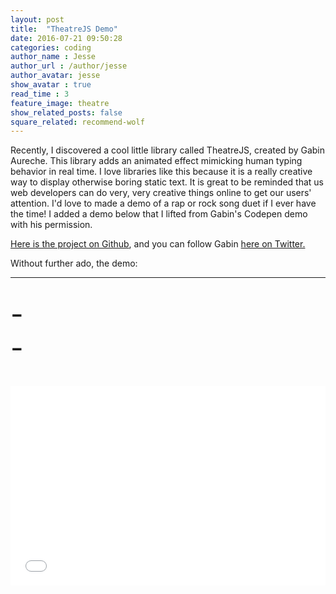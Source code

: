 ```yaml
---
layout: post
title:  "TheatreJS Demo"
date: 2016-07-21 09:50:28
categories: coding
author_name : Jesse
author_url : /author/jesse
author_avatar: jesse
show_avatar : true
read_time : 3
feature_image: theatre
show_related_posts: false
square_related: recommend-wolf
---
```


<p>Recently, I discovered a cool little library called TheatreJS, created by Gabin Aureche. This library adds an animated effect mimicking human typing behavior in real time. I love libraries like this because it is a really creative way to display otherwise boring static text. It is great to be reminded that us web developers can do very, very creative things online to get our users' attention. I'd love to made a demo of a rap or rock song duet if I ever have the time! I added a demo below that I lifted from Gabin's Codepen demo with his permission.</p>

[Here is the project on Github](https://github.com/Zhouzi/TheaterJS), and you can follow Gabin [here on Twitter.](https://twitter.com/Zh0uzi/)


<style>
.actor {
  font-size: 2.8rem;
  display: flex;
  margin-bottom: $spacing;

  &:last-of-type {
    margin-bottom: $spacing-large;
  }
}

.actor__content {
  flex-grow: 1;
}

@keyframes blink {
  from { opacity: 0; }
  to { opacity: 1; }
}

.actor__content--typing::after {
  content: '|';
  animation: blink 500ms infinite;
}
</style>

<p>Without further ado, the demo:</p>

<hr>

<br>

<main class="scene">
  <div class="actor">
    <div class="actor__prefix">-</div>
    <div id="vader" class="actor__content"></div>
  </div>

  <div class="actor">
    <div class="actor__prefix">-</div>
    <div id="luke" class="actor__content"></div>
  </div>
</main>

<br>
<br>

<iframe height='319' scrolling='no' src='//codepen.io/Zhouzi/embed/JoRazP/?height=319&theme-id=0&default-tab=html&embed-version=2' frameborder='no' allowtransparency='true' allowfullscreen='true' style='width: 100%;'>See the Pen <a href='http://codepen.io/Zhouzi/pen/JoRazP/'>TheaterJS</a> by Gabin Aureche (<a href='http://codepen.io/Zhouzi'>@Zhouzi</a>) on <a href='http://codepen.io'>CodePen</a>.
</iframe>

<script src="//cdn.jsdelivr.net/theaterjs/latest/theater.min.js"></script>

<script>
var theater = theaterJS()

theater
.on('type:start, erase:start', function () {
  theater.getCurrentActor().$element.classList.add('actor__content--typing')
})
.on('type:end, erase:end', function () {
  theater.getCurrentActor().$element.classList.remove('actor__content--typing')
})
.on('type:start, erase:start', function () {
  if (theater.getCurrentActor().name === 'vader') {
    document.body.classList.add('dark')
  } else {
    document.body.classList.remove('dark')
  }
})

theater
.addActor('vader', { speed: 0.8, accuracy: 0.6 })
.addActor('luke')
.addScene('vader:Luke.', 600)
.addScene('luke:What?', 400)
.addScene('vader:I am your father.', 400)
.addScene('luke:Nooo...', -3, '!!! ', 600, 'No! ', 600)
.addScene('luke:That\'s not true!', 600)
.addScene('luke:That\'s impossible!', 400)
.addScene('vader:Search your feelings.', 1600)
.addScene('vader:You know it to be true.', 1000)
.addScene('luke:Noooooooo! ', 600, 'No!', 400)
.addScene('vader:Luke.', 600)
.addScene('vader:You can destroy the Emperor.', 1600)
.addScene('vader:He has foreseen this. ', 800)
.addScene('vader:It is your destiny.', 1600)
.addScene('vader:Join me.', 800)
.addScene('vader:Together we can rule the galaxy.', 800)
.addScene('vader:As father and son.', 1600)
.addScene('vader:Come with me. ', 800)
.addScene('vader:It is the only way.', 2000)
.addScene(theater.replay.bind(theater))
</script>
